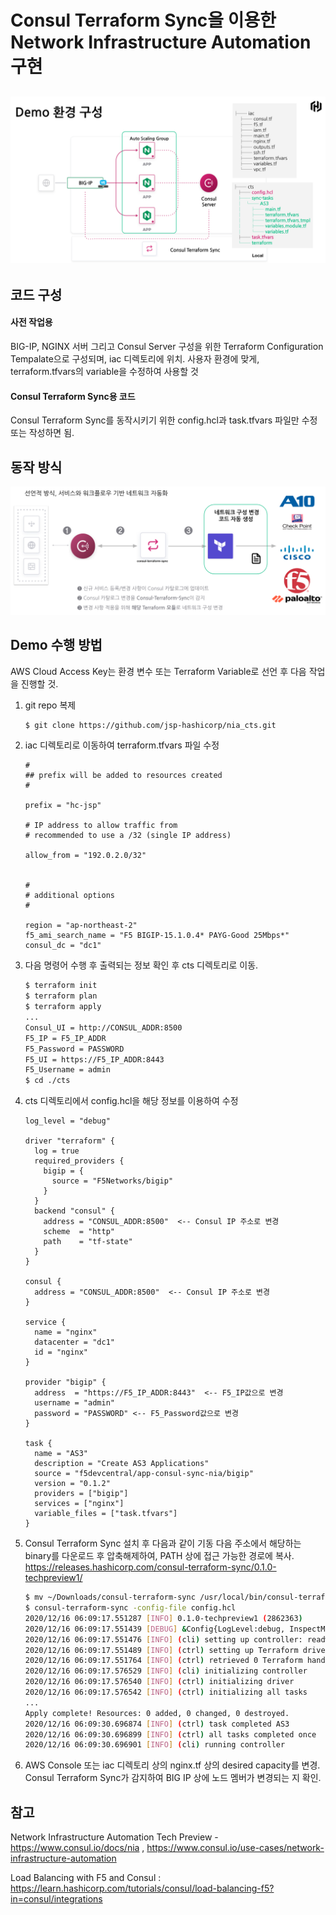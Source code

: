 # Consul Terraform Sync을 이용한 Network Infrastructure Automation 구현

## ![Demo 환경 구성](./demo_arch.png)





## 코드 구성

#### 사전 작업용

BIG-IP, NGINX 서버 그리고 Consul Server 구성을 위한 Terraform Configuration Tempalate으로 구성되며, iac 디렉토리에 위치. 사용자 환경에 맞게, terraform.tfvars의 variable을 수정하여 사용할 것



#### Consul Terraform Sync용 코드

Consul Terraform Sync를 동작시키기 위한 config.hcl과 task.tfvars 파일만 수정 또는 작성하면 됨.





## 동작 방식

![NIA 동작 방식](./nia.png)







## Demo 수행 방법

AWS Cloud Access Key는 환경 변수 또는 Terraform Variable로 선언 후 다음 작업을 진행할 것.



1. git repo 복제

   ```bash
   $ git clone https://github.com/jsp-hashicorp/nia_cts.git
   ```

   

2. iac 디렉토리로 이동하여 terraform.tfvars 파일 수정

   ```hcl
   #
   ## prefix will be added to resources created
   #
   
   prefix = "hc-jsp"
   
   # IP address to allow traffic from
   # recommended to use a /32 (single IP address)
   
   allow_from = "192.0.2.0/32"
   
   
   #
   # additional options 
   #
   
   region = "ap-northeast-2"
   f5_ami_search_name = "F5 BIGIP-15.1.0.4* PAYG-Good 25Mbps*"
   consul_dc = "dc1"
   ```

   

3. 다음 명령어 수행 후 출력되는 정보 확인 후 cts 디렉토리로 이동.

   ```bash
   $ terraform init
   $ terraform plan
   $ terraform apply
   ...
   Consul_UI = http://CONSUL_ADDR:8500
   F5_IP = F5_IP_ADDR
   F5_Password = PASSWORD
   F5_UI = https://F5_IP_ADDR:8443
   F5_Username = admin
   $ cd ./cts
   ```

4. cts 디렉토리에서 config.hcl을 해당 정보를 이용하여 수정

   ```hcl
   log_level = "debug"
   
   driver "terraform" {
     log = true
     required_providers {
       bigip = {
         source = "F5Networks/bigip"
       }
     }
     backend "consul" {
       address = "CONSUL_ADDR:8500"  <-- Consul IP 주소로 변경
       scheme  = "http"
       path    = "tf-state"
     }
   }
   
   consul {
     address = "CONSUL_ADDR:8500"  <-- Consul IP 주소로 변경
   }
   
   service {
     name = "nginx"
     datacenter = "dc1"
     id = "nginx"
   }
   
   provider "bigip" {
     address  = "https://F5_IP_ADDR:8443"  <-- F5_IP값으로 변경
     username = "admin"
     password = "PASSWORD" <-- F5_Password값으로 변경
   }
   
   task {
     name = "AS3"
     description = "Create AS3 Applications"
     source = "f5devcentral/app-consul-sync-nia/bigip"
     version = "0.1.2"
     providers = ["bigip"]
     services = ["nginx"]
     variable_files = ["task.tfvars"]
   }
   
   ```

5. Consul Terraform Sync 설치 후 다음과 같이 기동
   다음 주소에서 해당하는 binary를 다운로드 후 압축해제하여, PATH 상에 접근 가능한 경로에 복사.
   https://releases.hashicorp.com/consul-terraform-sync/0.1.0-techpreview1/

   ```bash
   $ mv ~/Downloads/consul-terraform-sync /usr/local/bin/consul-terraform-sync
   $ consul-terraform-sync -config-file config.hcl
   2020/12/16 06:09:17.551287 [INFO] 0.1.0-techpreview1 (2862363)
   2020/12/16 06:09:17.551439 [DEBUG] &Config{LogLevel:debug, InspectMode:false, Syslog:&SyslogConfig{Enabled:false, Facility:LOCAL0, Name:}, Consul:&ConsulConfig{Address:13.125.21.128:8500, Auth:&AuthConfig{Enabled:false, Username:, Password:}, KVNamespace:, KVPath:consul-terraform-sync/, TLS:&TLSConfig{CACert:, CAPath:, Cert:, Enabled:false, Key:, ServerName:, Verify:true}, Token:, Transport:&TransportConfig{DialKeepAlive:30s, DialTimeout:30s, DisableKeepAlives:false, MaxIdleConnsPerHost:17, TLSHandshakeTimeout:10s}}, Driver:&DriverConfig{Terraform:&TerraformConfig{Log:true, PersistLog:false, Path:/Users/jsp/HashiCorp/snapshot/nia_cts/cts, WorkingDir:/Users/jsp/HashiCorp/snapshot/nia_cts/cts/sync-tasks, Backend:map[consul:map[address:13.125.21.128:8500 gzip:true path:tf-state scheme:http]], RequiredProviders:map[bigip:map[source:F5Networks/bigip]]}}, Tasks:{&TaskConfig{Name:AS3, Description:Create AS3 Applications, Providers:[bigip], Services:[nginx], Source:f5devcentral/app-consul-sync-nia/bigip, VarFiles:[/Users/jsp/HashiCorp/snapshot/nia_cts/cts/task.tfvars], Version:0.1.2, BufferPeriod:&BufferPeriodConfig{Enabled:true, Min:10s, Max:40s}}}, Services:{&ServiceConfig{Name:nginx, Namespace:, Datacenter:dc1, Tag:, Description:}}, Providers:{&map[bigip:(redacted)]}, BufferPeriod:&BufferPeriodConfig{Enabled:true, Min:5s, Max:20s}}
   2020/12/16 06:09:17.551476 [INFO] (cli) setting up controller: readwrite
   2020/12/16 06:09:17.551489 [INFO] (ctrl) setting up Terraform driver
   2020/12/16 06:09:17.551764 [INFO] (ctrl) retrieved 0 Terraform handlers
   2020/12/16 06:09:17.576529 [INFO] (cli) initializing controller
   2020/12/16 06:09:17.576540 [INFO] (ctrl) initializing driver
   2020/12/16 06:09:17.576542 [INFO] (ctrl) initializing all tasks
   ...
   Apply complete! Resources: 0 added, 0 changed, 0 destroyed.
   2020/12/16 06:09:30.696874 [INFO] (ctrl) task completed AS3
   2020/12/16 06:09:30.696899 [INFO] (ctrl) all tasks completed once
   2020/12/16 06:09:30.696901 [INFO] (cli) running controller
   ```

6. AWS Console 또는 iac 디렉토리 상의 nginx.tf 상의 desired capacity를 변경. Consul Terraform Sync가 감지하여 BIG IP 상에 노드 멤버가 변경되는 지 확인.



## 참고

Network Infrastructure Automation Tech Preview - https://www.consul.io/docs/nia , https://www.consul.io/use-cases/network-infrastructure-automation

Load Balancing with F5 and Consul : https://learn.hashicorp.com/tutorials/consul/load-balancing-f5?in=consul/integrations



